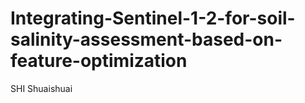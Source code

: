 # Integrating-Sentinel-1-2-for-soil-salinity-assessment-based-on-feature-optimization
SHI Shuaishuai
